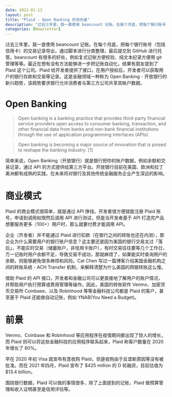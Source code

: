 ```yaml
---
date: 2023-01-13
layout: post
title: "Plaid - Open Banking 的领先者"
description: "过去三年里，我一直使用 beancount 记账。在每个月底，把每个银行账号（包括信用卡）的交易记录导出，通过脚本进行分类整理，最后提交到 GitHub 进行托管。beancount 有很多的好处，例如复式记账方便校验、纯文本纪录方便用 git 管理等等。最近在想有没有方法能够进一步把记账自动..."
categories: [Newsletter]
---
```


过去三年里，我一直使用 beancount 记账。在每个月底，把每个银行账号（包括信用卡）的交易记录导出，通过脚本进行分类整理，最后提交到 GitHub 进行托管。beancount 有很多的好处，例如复式记账方便校验、纯文本纪录方便用 git 管理等等。最近在想有没有方法能够进一步把记账自动化，结果有朋友提到了 Plaid 这个公司。Plaid 给开发者提供了接口，在用户授权后，开发者可以获取用户的银行存款和交易等记录。这是金融领域一种称为 Open Banking - 开放银行的新兴趋势，该趋势要求银行允许消费者与第三方公司共享其帐户数据。

# Open Banking

> Open banking is a banking practice that provides third-party financial service providers open access to consumer banking, transaction, and other financial data from banks and non-bank financial institutions through the use of application programming interfaces (APIs).

> Open banking is becoming a major source of innovation that is poised to reshape the banking industry. [1]

简单来说，Open Banking（开放银行）就是银行把你的账户数据，例如余额和交易记录，通过 API 的方式提供给第三方平台。开放银行目前在美国、欧洲和拉丁美洲都有成熟的实践，在未来将对银行及其他传统金融服务企业产生深远的影响。

# 商业模式

Plaid 的商业模式很简单，就是通过 API 挣钱。开发者很方便就能注册 Plaid 账号，申请到调用权限然后调用 API 进行测试，但是当开发者基于 API 打造完产品想要服务更多（100+）用户时，那么就要付费才能调用 API。

企业（开发者）并不能通过 Plaid 进行扣款（在银行之间的转账也还在内测），那企业为什么需要用户的银行账户信息？这主要还是因为美国的银行交易太过「落后」，不能实时交易（储蓄账户，非信用卡账户），有时交易往往要等几个工作日，万一记账时用户余额不足，导致交易不成功，那就麻烦了，如果能实时查询用户的余额，则能够避免很多麻烦和风险。Cat Chen 写过一篇博客介绍美国金融机构之间的转账系统 - ACH Transfer 机制，来解释清楚为什么美国的网银转账这么慢。

借助 Plaid 的 API 接口，开发者和金融公司可以更直接地了解用户的账户情况，并帮助用户执行预算或费用管理等操作。因此，美国的转账软件 Venmo、加密货币交易所 Coinbase、以及 Robinhood 等等金融科技公司都是 Plaid 的客户，甚至基于 Plaid 还能做自动记账，例如 YNAB(You Need a Budget)。

# 前景

Venmo、Coinbase 和 Robinhood 等应用程序在疫情期间都出现了惊人的增长，而 Plaid 则可以将这些金融科技的应用程序联系起来，Plaid 称客户数量在 2020 年增长了 60%。

早在 2020 年初 Visa 就宣布有意收购 Plaid，但是收购由于反垄断原因等没有被批准。而在 2021 年四月，Plaid 宣布了 $425 million 的 D 轮融资，目前估值为 $13.4 billion。

围绕银行数据，Plaid 可以做的事情很多，除了上面提到的记账，Plaid 做预算管理和收入证明甚至是信用评估等。